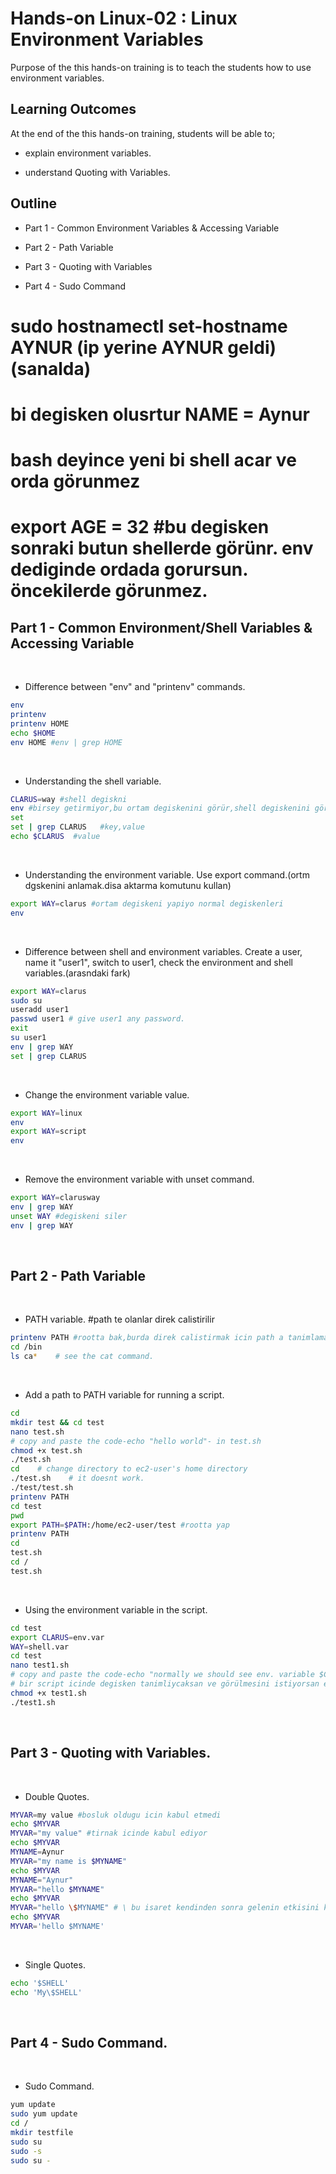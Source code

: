 # Hands-on Linux-02 : Linux Environment Variables

Purpose of the this hands-on training is to teach the students how to use environment variables.

## Learning Outcomes

At the end of the this hands-on training, students will be able to;

- explain environment variables.

- understand Quoting with Variables.

## Outline

- Part 1 - Common Environment Variables & Accessing Variable

- Part 2 - Path Variable

- Part 3 - Quoting with Variables

- Part 4 - Sudo Command
# sudo hostnamectl set-hostname AYNUR (ip yerine AYNUR geldi)(sanalda)
# bi degisken olusrtur NAME = Aynur
# bash deyince yeni bi shell acar ve orda görunmez 
# export AGE = 32 #bu degisken sonraki butun shellerde görünr. env dediginde ordada gorursun. öncekilerde görunmez.

## Part 1 - Common Environment/Shell Variables & Accessing Variable
​
- Difference between "env" and "printenv" commands.
​
```bash
env
printenv
printenv HOME
echo $HOME
env HOME #env | grep HOME
```
​
- Understanding the shell variable.
​
```bash
CLARUS=way #shell degiskni
env #birsey getirmiyor,bu ortam degiskenini görür,shell degiskenini görmez)
set
set | grep CLARUS   #key,value
echo $CLARUS  #value
```
​
- Understanding the environment variable. Use export command.(ortm dgskenini anlamak.disa aktarma komutunu kullan)
​
```bash
export WAY=clarus #ortam degiskeni yapiyo normal degiskenleri
env

```
​
- Difference between shell and environment variables. Create a user, name it "user1", switch to user1, check the environment and shell variables.(arasndaki fark)
​
```bash
export WAY=clarus
sudo su
useradd user1
passwd user1 # give user1 any password.
exit
su user1
env | grep WAY
set | grep CLARUS
```
​
- Change the environment variable value.
​
```bash
export WAY=linux
env
export WAY=script
env
```

​
- Remove the environment variable with unset command.
​
```bash
export WAY=clarusway
env | grep WAY
unset WAY #degiskeni siler 
env | grep WAY
```
​
## Part 2 - Path Variable
​
- PATH variable. #path te olanlar direk calistirilir
​
```bash
printenv PATH #rootta bak,burda direk calistirmak icin path a tanimlamak lazim
cd /bin
ls ca*    # see the cat command.
```
​
- Add a path to PATH variable for running a script.
​
```bash
cd
mkdir test && cd test
nano test.sh
# copy and paste the code-echo "hello world"- in test.sh
chmod +x test.sh
./test.sh
cd    # change directory to ec2-user's home directory
./test.sh    # it doesnt work. 
./test/test.sh
printenv PATH
cd test
pwd
export PATH=$PATH:/home/ec2-user/test #rootta yap
printenv PATH
cd
test.sh
cd /
test.sh
```
​
- Using the environment variable in the script.
​
```bash
cd test
export CLARUS=env.var
WAY=shell.var
cd test
nano test1.sh
# copy and paste the code-echo "normally we should see env. variable $CLARUS but probably we can't see the shell variable $WAY " #env.var görünür ama shell.var görünmez
# bir script icinde degisken tanimliycaksan ve görülmesini istiyorsan env tanimlamalisin
chmod +x test1.sh
./test1.sh
```
​
## Part 3 - Quoting with Variables.
​
- Double Quotes.
​
```bash
MYVAR=my value #bosluk oldugu icin kabul etmedi
echo $MYVAR
MYVAR="my value" #tirnak icinde kabul ediyor
echo $MYVAR 
MYNAME=Aynur 
MYVAR="my name is $MYNAME"
echo $MYVAR
MYNAME="Aynur"
MYVAR="hello $MYNAME"
echo $MYVAR
MYVAR="hello \$MYNAME" # \ bu isaret kendinden sonra gelenin etkisini kaldirirken ' ' icindekilerin tamaminin etkisini kaldirir
echo $MYVAR
MYVAR='hello $MYNAME'
```
​
- Single Quotes.
​
```bash
echo '$SHELL'
echo 'My\$SHELL'
```
​
## Part 4 - Sudo Command. 

​
- Sudo Command. 
​
```bash 
yum update
sudo yum update
cd /
mkdir testfile
sudo su
sudo -s
sudo su -
```